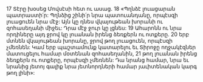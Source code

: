 17 Տէրը խօսեց Մովսէսի հետ ու ասաց. 18 «Պղնձէ լուացարան պատրաստի՛ր: Պղնձից շինի՛ր նրա պատուանդանը, որպէսզի լուացուեն նրա մէջ: Այն կը դնես վկայութեան խորանի ու զոհասեղանի միջեւ: Դրա մէջ ջուր կը լցնես: 19 Ահարոնն ու նրա որդիները այդ ջրով կը լուանան իրենց ձեռքերն ու ոտքերը. 20 երբ մտնեն վկայութեան խորանը, ջրով թող լուացուեն, որպէսզի չմեռնեն: Կամ երբ պաշտամունք կատարելու եւ Տիրոջը ողջակէզներ մատուցելու համար մօտենան զոհասեղանին, 21 թող լուանան իրենց ձեռքերն ու ոտքերը, որպէսզի չմեռնեն: Դա նրանց համար, նրա եւ նրանից յետոյ գալիք նրա յետնորդների համար յաւիտենական կարգ թող լինի»:

